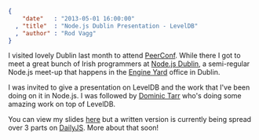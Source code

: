 ```json
{
    "date"   : "2013-05-01 16:00:00"
  , "title"  : "Node.js Dublin Presentation - LevelDB"
  , "author" : "Rod Vagg"
}
```

I visited lovely Dublin last month to attend [PeerConf](http://peerconf.com/). While there I got to meet a great bunch of Irish programmers at [Node.js Dublin](http://www.nodejsdublin.com/), a semi-regular Node.js meet-up that happens in the [Engine Yard](https://www.engineyard.com/) office in Dublin.

I was invited to give a presentation on LevelDB and the work that I've been doing on it in Node.js. I was followed by [Dominic Tarr](https://github.com/dominictarr) who's doing some amazing work on top of LevelDB.

You can view my slides [here](https://r.va.gg/presentations/nodejsdub/) but a written version is currently being spread over 3 parts on [DailyJS](http://dailyjs.com). More about that soon!
